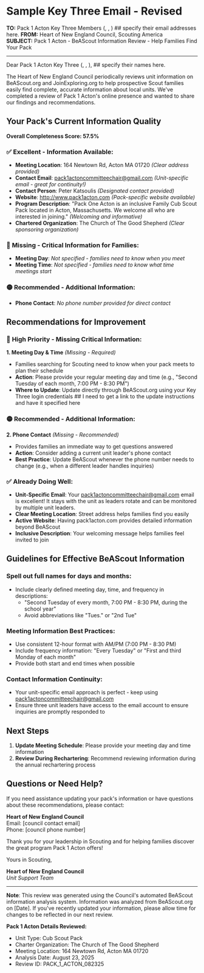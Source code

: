 # Sample Key Three Email - Revised

**TO:** Pack 1 Acton Key Three Members (<email1>, <email2>, <email3>) ## specify their email addresses here.
**FROM:** Heart of New England Council, Scouting America  
**SUBJECT:** Pack 1 Acton - BeAScout Information Review - Help Families Find Your Pack  

---

Dear Pack 1 Acton Key Three (<name1>, <name2>, <name3>), ## specify their names here.

The Heart of New England Council periodically reviews unit information on BeAScout.org and JoinExploring.org to help prospective Scout families easily find complete, accurate information about local units. We've completed a review of Pack 1 Acton's online presence and wanted to share our findings and recommendations.

## Your Pack's Current Information Quality

**Overall Completeness Score: 57.5%**

### ✅ **Excellent - Information Available:**
- **Meeting Location**: 164 Newtown Rd, Acton MA 01720 *(Clear address provided)*
- **Contact Email**: pack1actoncommitteechair@gmail.com *(Unit-specific email - great for continuity!)*
- **Contact Person**: Peter Katsoulis *(Designated contact provided)*
- **Website**: http://www.pack1acton.com *(Pack-specific website available)*
- **Program Description**: "Pack One Acton is an inclusive Family Cub Scout Pack located in Acton, Massachusetts. We welcome all who are interested in joining." *(Welcoming and informative)*
- **Chartered Organization**: The Church of The Good Shepherd *(Clear sponsoring organization)*

### 🔴 **Missing - Critical Information for Families:**
- **Meeting Day**: *Not specified - families need to know when you meet*
- **Meeting Time**: *Not specified - families need to know what time meetings start*

### 🟡 **Recommended - Additional Information:**
- **Phone Contact**: *No phone number provided for direct contact*

## Recommendations for Improvement

### 🔴 **High Priority - Missing Critical Information:**

**1. Meeting Day & Time** *(Missing - Required)*
- Families searching for Scouting need to know when your pack meets to plan their schedule
- **Action**: Please provide your regular meeting day and time (e.g., "Second Tuesday of each month, 7:00 PM - 8:30 PM")
- **Where to Update**: Update directly through BeAScout.org using your Key Three login credentials  ## I need to get a link to the update instructions and have it specified here

### 🟡 **Recommended - Additional Information:**

**2. Phone Contact** *(Missing - Recommended)*
- Provides families an immediate way to get questions answered
- **Action**: Consider adding a current unit leader's phone contact
- **Best Practice**: Update BeAScout whenever the phone number needs to change (e.g., when a different leader handles inquiries)

### ✅ **Already Doing Well:**
- **Unit-Specific Email**: Your pack1actoncommitteechair@gmail.com email is excellent! It stays with the unit as leaders rotate and can be monitored by multiple unit leaders.
- **Clear Meeting Location**: Street address helps families find you easily
- **Active Website**: Having pack1acton.com provides detailed information beyond BeAScout
- **Inclusive Description**: Your welcoming message helps families feel invited to join

## Guidelines for Effective BeAScout Information

### **Spell out full names for days and months:**
- Include clearly defined meeting day, time, and frequency in descriptions:
  - "Second Tuesday of every month, 7:00 PM - 8:30 PM, during the school year"
  - Avoid abbreviations like "Tues." or "2nd Tue"

### **Meeting Information Best Practices:**
- Use consistent 12-hour format with AM/PM (7:00 PM - 8:30 PM)
- Include frequency information: "Every Tuesday" or "First and third Monday of each month"
- Provide both start and end times when possible

### **Contact Information Continuity:**
- Your unit-specific email approach is perfect - keep using pack1actoncommitteechair@gmail.com
- Ensure three unit leaders have access to the email account to ensure inquiries are promptly responded to

## Next Steps

1. **Update Meeting Schedule**: Please provide your meeting day and time information
2. **Review During Rechartering**: Recommend reviewing information during the annual rechartering process

## Questions or Need Help?

If you need assistance updating your pack's information or have questions about these recommendations, please contact:

**Heart of New England Council**  
Email: [council contact email]  
Phone: [council phone number]

Thank you for your leadership in Scouting and for helping families discover the great program Pack 1 Acton offers!

Yours in Scouting,

**Heart of New England Council**  
*Unit Support Team*

---

**Note**: This review was generated using the Council's automated BeAScout information analysis system. Information was analyzed from BeAScout.org on [Date]. If you've recently updated your information, please allow time for changes to be reflected in our next review.

**Pack 1 Acton Details Reviewed:**
- Unit Type: Cub Scout Pack
- Charter Organization: The Church of The Good Shepherd  
- Meeting Location: 164 Newtown Rd, Acton MA 01720
- Analysis Date: August 23, 2025
- Review ID: PACK_1_ACTON_082325